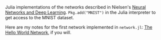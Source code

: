 Julia implementations of the networks described in Nielsen's [Neural Networks and Deep Learning](http://neuralnetworksanddeeplearning.com/). `Pkg.add("MNIST")` in the Julia interpreter to get access to the MNIST dataset. 

Here are my notes for the first network implemented in `network.jl`: [The Hello World Network](https://paper.dropbox.com/doc/The-Hello-World-Network--ACwvSXz585Fa9lDqft~ZD2M3AQ-kjsxv5Kj9PxhdDZbI1rAh), if you will. 
